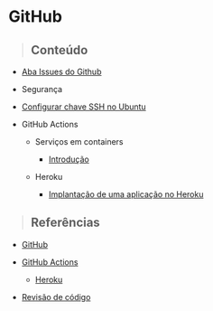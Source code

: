 # GitHub

> ## **Conteúdo**

- [Aba Issues do Github](/github/issues.md)

- Segurança

- [Configurar chave SSH no Ubuntu](/github/security/configure-ssh-key.md)

- GitHub Actions

  - Serviços em containers

    - [Introdução](/github/github-actions/containerized-services/introduction.md)

  - Heroku

    - [Implantação de uma aplicação no Heroku](/github/github-actions/heroku/deploy-application-in-heroku.md)

> ## **Referências**

- [GitHub](/github/references.md)

- [GitHub Actions](/github/github-actions/references.md)

  - [Heroku](/github/github-actions/heroku/references.md)

- [Revisão de código](/github/code-review/references.md)
